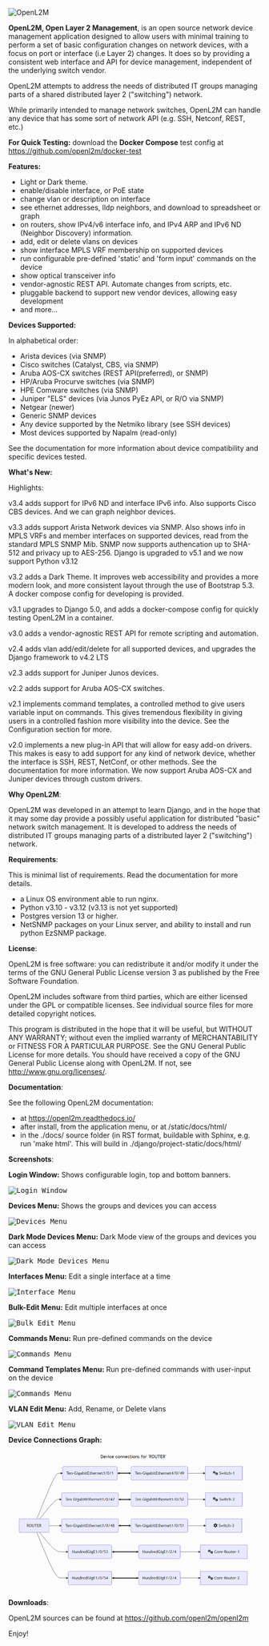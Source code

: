 ![OpenL2M](docs/_static/openl2m_logo.png "OpenL2M logo")

__OpenL2M, Open Layer 2 Management__, is an open source network device management
application designed to allow users with minimal training to perform a set of basic
configuration changes on network devices, with a focus on port or interface (i.e Layer 2) changes.
It does so by providing a consistent web interface and API
for device management, independent of the underlying switch vendor.

OpenL2M attempts to address the needs of distributed IT groups managing parts
of a shared distributed layer 2 ("switching") network.

While primarily intended to manage network switches, OpenL2M can handle any device that has some
sort of network API (e.g. SSH, Netconf, REST, etc.)

__For Quick Testing:__ download the __Docker Compose__ test config at https://github.com/openl2m/docker-test

__Features:__

* Light or Dark theme.
* enable/disable interface, or PoE state
* change vlan or description on interface
* see ethernet addresses, lldp neighbors, and download to spreadsheet or graph
* on routers, show IPv4/v6 interface info, and IPv4 ARP and IPv6 ND (Neighbor Discovery) information.
* add, edit or delete vlans on devices
* show interface MPLS VRF membership on supported devices
* run configurable pre-defined 'static' and 'form input' commands on the device
* show optical transceiver info
* vendor-agnostic REST API. Automate changes from scripts, etc.
* pluggable backend to support new vendor devices, allowing easy development
* and more...

__Devices Supported:__

In alphabetical order:

* Arista devices (via SNMP)
* Cisco switches (Catalyst, CBS, via SNMP)
* Aruba AOS-CX switches (REST API(preferred), or SNMP)
* HP/Aruba Procurve switches (via SNMP)
* HPE Comware switches (via SNMP)
* Juniper "ELS" devices (via Junos PyEz API, or R/O via SNMP)
* Netgear (newer)
* Generic SNMP devices
* Any device supported by the Netmiko library (see SSH devices)
* Most devices supported by Napalm (read-only)

See the documentation for more information about device compatibility and specific devices tested.

__What's New:__

Highlights:

v3.4 adds support for IPv6 ND and interface IPv6 info. Also supports Cisco CBS devices. And we can graph neighbor devices.

v3.3 adds support Arista Network devices via SNMP. Also shows info in MPLS VRFs and member interfaces on supported devices, read from the standard MPLS SNMP Mib. SNMP now supports authencation up to SHA-512 and privacy up to AES-256. Django is upgraded to v5.1 and we now support Python v3.12

v3.2 adds a Dark Theme. It improves web accessibility and provides a more modern look, and more consistent layout through the use of Bootstrap 5.3. A docker compose config for developing is provided.

v3.1 upgrades to Django 5.0, and adds a docker-compose config for quickly testing OpenL2M in a container.

v3.0 adds a vendor-agnostic REST API for remote scripting and automation.

v2.4 adds vlan add/edit/delete for all supported devices, and upgrades the Django framework to v4.2 LTS

v2.3 adds support for Juniper Junos devices.

v2.2 adds support for Aruba AOS-CX switches.

v2.1 implements command templates, a controlled method to give users variable input on commands.
This gives tremendous flexibility in giving users in a controlled fashion more visibility into the device.
See the Configuration section for more.

v2.0 implements a new plug-in API that will allow for easy add-on drivers.
This makes is easy to add support for any kind of network device,
whether the interface is SSH, REST, NetConf, or other methods.
See the documentation for more information. We now support Aruba AOS-CX and Juniper devices
through custom drivers.

__Why OpenL2M__:

OpenL2M was developed in an attempt to learn
Django, and in the hope that it may some day provide a possibly useful
application for distributed "basic" network switch management.
It is developed to address the needs of distributed IT groups managing parts
of a distributed layer 2 ("switching") network.

__Requirements__:

This is minimal list of requirements. Read the documentation for more details.

* a Linux OS environment able to run nginx.
* Python v3.10 - v3.12 (v3.13 is not yet supported)
* Postgres version 13 or higher.
* NetSNMP packages on your Linux server, and ability to install and run python EzSNMP package.

__License__:

OpenL2M is free software: you can redistribute it and/or modify it
under the terms of the GNU General Public License version 3 as published by
the Free Software Foundation.

OpenL2M includes software from third parties, which are either licensed under
the GPL or compatible licenses.
See individual source files for more detailed copyright notices.

This program is distributed in the hope that it will be useful, but WITHOUT
ANY WARRANTY; without even the implied warranty of MERCHANTABILITY or
FITNESS FOR A PARTICULAR PURPOSE. See the GNU General Public License for
more details.  You should have received a copy of the GNU General Public
License along with OpenL2M. If not, see <http://www.gnu.org/licenses/>.

__Documentation__:

See the following OpenL2M documentation:

* at https://openl2m.readthedocs.io/
* after install, from the application menu, or at <your-website-url>/static/docs/html/
* in the ./docs/ source folder (in RST format, buildable with Sphinx, e.g. run 'make html'.
  This will build in ./django/project-static/docs/html/


__Screenshots__:


__Login Window:__ Shows configurable login, top and bottom banners.

<kbd><img src= "docs/_static/login-window.png" alt="Login Window"></kbd>


__Devices Menu:__ Shows the groups and devices you can access

<kbd><img src= "docs/_static/devices-menu.png" alt="Devices Menu"></kbd>


__Dark Mode Devices Menu:__ Dark Mode view of the groups and devices you can access

<kbd><img src= "docs/_static/devices-menu-dark-mode.png" alt="Dark Mode Devices Menu"></kbd>


__Interfaces Menu:__ Edit a single interface at a time

<kbd><img src= "docs/_static/interfaces-menu.png" alt="Interface Menu"></kbd>


__Bulk-Edit Menu:__ Edit multiple interfaces at once

<kbd><img src= "docs/_static/bulkedit-menu.png" alt="Bulk Edit Menu"></kbd>


__Commands Menu:__ Run pre-defined commands on the device

<kbd><img src= "docs/_static/commands-menu.png" alt="Commands Menu"></kbd>


__Command Templates Menu:__ Run pre-defined commands with user-input on the device

<kbd><img src= "docs/_static/command-templates-menu.png" alt="Commands Menu"></kbd>


__VLAN Edit Menu:__ Add, Rename, or Delete vlans

<kbd><img src= "docs/_static/vlan-edit.png" alt="VLAN Edit Menu"></kbd>


__Device Connections Graph:__

<kbd><img src= "docs/_static/device-connections-graph.png" alt="Device Connections Graph"></kbd>


__Downloads__:

OpenL2M sources can be found at
<https://github.com/openl2m/openl2m>

Enjoy!
